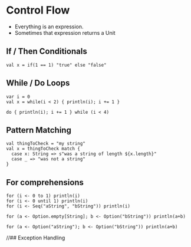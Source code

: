 # Control Flow
- Everything is an expression.
- Sometimes that expression returns a Unit 



## If / Then Conditionals
```tut
val x = if(1 == 1) "true" else "false"
```

## While / Do Loops

```tut
var i = 0
val x = while(i < 2) { println(i); i += 1 }

do { println(i); i += 1 } while (i < 4)
```



## Pattern Matching
```tut
val thingToCheck = "my string"
val x = thingToCheck match {
  case x: String => s"was a string of length ${x.length}"
  case _ => "was not a string"
}
```



## For comprehensions
```tut
for (i <- 0 to 1) println(i)
for (i <- 0 until 1) println(i)
for (i <- Seq("aString", "bString")) println(i)

for (a <- Option.empty[String]; b <- Option("bString")) println(a+b) 

for (a <- Option("aString"); b <- Option("bString")) println(a+b)
```



//## Exception Handling
